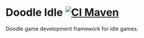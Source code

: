 # Doodle Idle [![CI Maven](https://github.com/org-doodle/doodle-idle/actions/workflows/ci-maven.yml/badge.svg)](https://github.com/org-doodle/doodle-idle/actions/workflows/ci-maven.yml)
Doodle game development framework for idle games.
